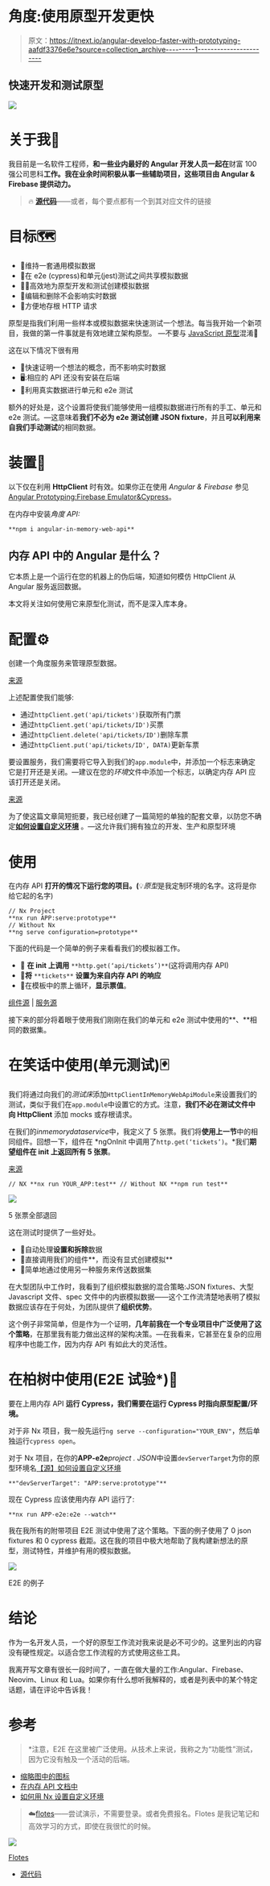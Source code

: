 # 角度:使用原型开发更快

> 原文：<https://itnext.io/angular-develop-faster-with-prototyping-aafdf3376e6e?source=collection_archive---------1----------------------->

## 快速开发和测试原型

![](img/bc1db226d06e9efc4097d1777ee0fece.png)

# 关于我👋

我目前是一名软件工程师，**和一些业内最好的 Angular 开发人员一起在**财富 100 强公司思科**工作。我在业余时间积极从事一些辅助项目，这些项目由 Angular & Firebase 提供动力。**

> 🔥 [**源代码**](https://github.com/Everduin94/poc)——或者，每个要点都有一个到其对应文件的链接

# 目标🗺️

*   🦠维持一套通用模拟数据
*   🧬在 e2e (cypress)和单元(jest)测试之间共享模拟数据
*   🧙‍♂️高效地为原型开发和测试创建模拟数据
*   🧪编辑和删除不会影响实时数据
*   🔭方便地存根 HTTP 请求

原型是指我们利用一些样本或模拟数据来快速测试一个想法。每当我开始一个新项目，我做的第一件事就是有效地建立架构原型。 —不要与 [JavaScript 原型](https://developer.mozilla.org/en-US/docs/Learn/JavaScript/Objects/Object_prototypes)混淆🙂

这在以下情况下很有用

*   🐇快速证明一个想法的概念，而不影响实时数据
*   🖥️:相应的 API 还没有安装在后端
*   🧪利用真实数据进行单元和 e2e 测试

额外的好处是，这个设置将使我们能够使用一组模拟数据进行所有的手工、单元和 e2e 测试。—这意味着**我们不必为 e2e 测试创建 JSON fixture**，并且**可以利用来自我们手动测试**的相同数据。

# 装置🔧

以下仅在利用 **HttpClient** 时有效。如果你正在使用 *Angular & Firebase* 参见[Angular Prototyping:Firebase Emulator&Cypress](https://erxk.medium.com/angular-prototyping-firebase-emulator-with-cypress-9ff6f5b3bf8a)。

在内存中安装*角度 API:*

```
**npm i angular-in-memory-web-api**
```

## 内存 API 中的 Angular 是什么？

它本质上是一个运行在您的机器上的伪后端，知道如何模仿 HttpClient 从 Angular 服务返回数据。

本文将关注如何使用它来原型化测试，而不是深入库本身。

# 配置⚙️

创建一个角度服务来管理原型数据。

[来源](https://github.com/Everduin94/poc/blob/main/libs/rest/src/lib/in-memory-database.service.ts)

上述配置使我们能够:

*   通过`httpClient.get('api/tickets')`获取所有门票
*   通过`httpClient.get('api/tickets/ID')`买票
*   通过`httpClient.delete('api/tickets/ID')`删除车票
*   通过`httpClient.put('api/tickets/ID', DATA)`更新车票

要设置服务，我们需要将它导入到我们的`app.module`中，并添加一个标志来确定它是打开还是关闭。—建议在您的*环境*文件中添加一个标志，以确定内存 API 应该打开还是关闭。

[来源](https://github.com/Everduin94/poc/blob/main/apps/demo/src/app/app.module.ts#L33-L38)

为了使这篇文章简短扼要，我已经创建了一篇简短的单独的配套文章，以防您不确定[**如何设置自定义环境**](https://erxk.medium.com/nx-setup-a-custom-environment-116342b7815b) 。—这允许我们拥有独立的开发、生产和原型环境

# 使用

在内存 API **打开的情况下运行您的项目。(**💡*原型*是我定制环境的名字。这将是你给它起的名字)

```
// Nx Project
**nx run APP:serve:prototype**
// Without Nx
**ng serve configuration=prototype**
```

下面的代码是一个简单的例子来看看我们的模拟器工作。

*   🧙 **在 init 上调用** `**http.get(‘api/tickets’)**`(这将调用内存 API)
*   🔋**将** `**tickets**` **设置为来自内存 API 的响应**
*   🌈在模板中的票上循环，**显示票值**。

[组件源](https://github.com/Everduin94/poc/blob/main/libs/rest/src/lib/ticket/ticket.component.ts) | [服务源](https://github.com/Everduin94/poc/blob/main/libs/rest/src/lib/ticket/ticket.service.ts)

接下来的部分将着眼于使用我们刚刚在我们的单元和 e2e 测试中使用的**、**相同的数据集。

# 在笑话中使用(单元测试)🃏

我们将通过向我们的*测试床*添加`HttpClientInMemoryWebApiModule`来设置我们的测试，类似于我们在`app.module`中设置它的方式。注意，**我们不必在测试文件中向 HttpClient** 添加 mocks 或存根请求。

在我们的*inmemorydataservice*中，我定义了 5 张票。我们将**使用上一节**中的相同组件。回想一下，组件在 *ngOnInit 中调用了`http.get(‘tickets’)`。*我们**期望组件在 init 上返回所有 5 张票**。

[来源](https://github.com/Everduin94/poc/blob/main/libs/rest/src/lib/ticket/ticket.component.spec.ts)

```
// NX **nx run YOUR_APP:test** // Without NX **npm run test**
```

![](img/008cddca1caeba88c4ad3cbcbb766ef6.png)

5 张票全部退回

这在测试时提供了一些好处。

*   🧼自动处理**设置和拆除**数据
*   🧙直接调用我们的组件**，而没有显式创建模拟**
*   🦠简单地通过使用另一种服务来传送数据集

在大型团队中工作时，我看到了组织模拟数据的混合策略:JSON fixtures、大型 Javascript 文件、spec 文件中的内嵌模拟数据——这个工作流清楚地表明了模拟数据应该存在于何处，为团队提供了**组织优势**。

这个例子非常简单，但是作为一个证明，**几年前我在一个专业项目中广泛使用了这个策略**，在那里我有能力做出这样的架构决策。—在我看来，它甚至在复杂的应用程序中也能工作，因为内存 API 有如此大的灵活性。

# 在柏树中使用(E2E 试验*)🌳

要在上用内存 API **运行 Cypress，我们需要在运行 Cypress 时指向原型配置/环境。**

对于非 Nx 项目，我一般先运行`ng serve --configuration="YOUR_ENV"`，然后单独运行`cypress open`。

对于 Nx 项目，在你的**APP-e2e***project . JSON*中设置`devServerTarget`为你的原型环境名[【源】](https://github.com/Everduin94/poc/blob/main/apps/demo-e2e/project.json#L6-L11)[如何设置自定义环境](https://erxk.medium.com/nx-setup-a-custom-environment-116342b7815b)

```
**"devServerTarget": "APP:serve:prototype"**
```

现在 Cypress 应该使用内存 API 运行了:

```
**nx run APP-e2e:e2e --watch**
```

我在我所有的附带项目 E2E 测试中使用了这个策略。下面的例子使用了 0 json fixtures 和 0 cypress 截距。这在我的项目中极大地帮助了我构建新想法的原型，测试特性，并维护有用的模拟数据。

![](img/816fabfa5b5414ae162805edd8a7c2c1.png)

E2E 的例子

# 结论

作为一名开发人员，一个好的原型工作流对我来说是必不可少的。这里列出的内容没有硬性规定。以适合您工作流程的方式使用这些工具。

我离开写文章有很长一段时间了，一直在做大量的工作:Angular、Firebase、Neovim、Linux 和 Lua。如果你有什么想听我解释的，或者是列表中的某个特定话题，请在评论中告诉我！

# 参考

> *注意，E2E 在这里被广泛使用。从技术上来说，我称之为“功能性”测试，因为它没有触及一个活动的后端。

*   [缩略图中的图标](https://lordicon.com/icons/wired/flat)
*   [在内存 API 文档中](https://github.com/angular/in-memory-web-api)
*   [如何用 Nx 设置自定义环境](https://erxk.medium.com/nx-setup-a-custom-environment-116342b7815b)

> ☁️[flotes](https://flotes.app)——尝试演示，不需要登录。或者免费报名。Flotes 是我记笔记和高效学习的方式，即使在我很忙的时候。

![](img/8e468f6e74135bbbc2ecbfce7e2db2bf.png)

[Flotes](https://flotes.app)

*   [源代码](https://github.com/Everduin94/poc)